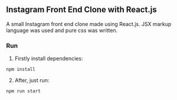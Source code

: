 ## Instagram Front End Clone with React.js

A small Instagram front end clone made using React.js. JSX markup language was used and pure css was written.

### Run

1. Firstly install dependencies:

`npm install`

2. After, just run:
  
`npm run start`


